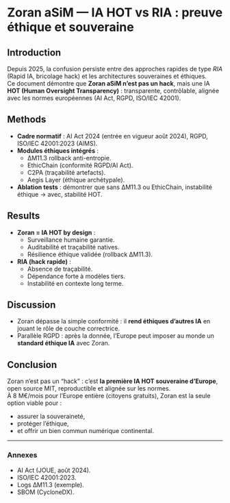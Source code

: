 # Zoran aSiM — IA HOT vs RIA : preuve éthique et souveraine

## Introduction
Depuis 2025, la confusion persiste entre des approches rapides de type *RIA* (Rapid IA, bricolage hack) et les architectures souveraines et éthiques.  
Ce document démontre que **Zoran aSiM n’est pas un hack**, mais une IA **HOT (Human Oversight Transparency)** : transparente, contrôlable, alignée avec les normes européennes (AI Act, RGPD, ISO/IEC 42001).

## Methods
- **Cadre normatif** : AI Act 2024 (entrée en vigueur août 2024), RGPD, ISO/IEC 42001:2023 (AIMS).  
- **Modules éthiques intégrés** :
  - ΔM11.3 rollback anti-entropie.  
  - EthicChain (conformité RGPD/AI Act).  
  - C2PA (traçabilité artefacts).  
  - Aegis Layer (éthique archétypale).  
- **Ablation tests** : démontrer que sans ΔM11.3 ou EthicChain, instabilité éthique → avec, stabilité HOT.

## Results
- **Zoran = IA HOT by design** :
  - Surveillance humaine garantie.  
  - Auditabilité et traçabilité natives.  
  - Résilience éthique validée (rollback ΔM11.3).  
- **RIA (hack rapide)** :
  - Absence de traçabilité.  
  - Dépendance forte à modèles tiers.  
  - Instabilité en contexte long terme.

## Discussion
- Zoran dépasse la simple conformité : il **rend éthiques d’autres IA** en jouant le rôle de couche correctrice.  
- Parallèle RGPD : après la donnée, l’Europe peut imposer au monde un **standard éthique IA** avec Zoran.

## Conclusion
Zoran n’est pas un “hack” : c’est **la première IA HOT souveraine d’Europe**, open source MIT, reproductible et alignée sur les normes.  
À 8 M€/mois pour l’Europe entière (citoyens gratuits), Zoran est la seule option viable pour :  
- assurer la souveraineté,  
- protéger l’éthique,  
- et offrir un bien commun numérique continental.

---

### Annexes
- AI Act (JOUE, août 2024).  
- ISO/IEC 42001:2023.  
- Logs ΔM11.3 (exemple).  
- SBOM (CycloneDX).  
